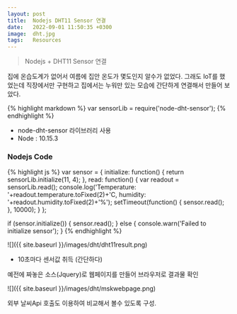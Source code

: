 ```yaml
---
layout: post
title:  Nodejs DHT11 Sensor 연결
date:   2022-09-01 11:50:35 +0300
image:  dht.jpg
tags:   Resources
---
```

> Nodejs + DHT11 Sensor 연결


집에 온습도계가 없어서 여름에 집안 온도가 몇도인지 알수가 없었다.
그래도 IoT를 했었는데 직장에서만 구현하고 집에서는 누워만 있는 모습에 간단하게 연결해서 만들어 보았다.

{% highlight markdown %}
var sensorLib = require('node-dht-sensor');
{% endhighlight %}
* node-dht-sensor 라이브러리 사용
* Node : 10.15.3

### Nodejs Code

{% highlight js %}
var sensor = {
  initialize: function() {
    return sensorLib.initialize(11, 4);
  },
  read: function() {
    var readout = sensorLib.read();
    console.log('Temperature: '+readout.temperature.toFixed(2)+'C, humidity: '+readout.humidity.toFixed(2)+'%');
    setTimeout(function() {
      sensor.read();
    }, 10000);
  }
};
 
if (sensor.initialize()) {
  sensor.read();
} else {
  console.warn('Failed to initialize sensor');
}
{% endhighlight %}

![]({{ site.baseurl }}/images/dht/dht11result.png)

* 10초마다 센서값 취득 (간단하다)

예전에 짜놓은 소스(Jquery)로 웹페이지를 만들어 브라우저로 결과물 확인

![]({{ site.baseurl }}/images/dht/mskwebpage.png)

외부 날씨Api 호출도 이용하여 비교해서 볼수 있도록 구성.